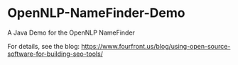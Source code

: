 # OpenNLP-NameFinder-Demo
A Java Demo for the OpenNLP NameFinder

For details, see the blog: https://www.fourfront.us/blog/using-open-source-software-for-building-seo-tools/

